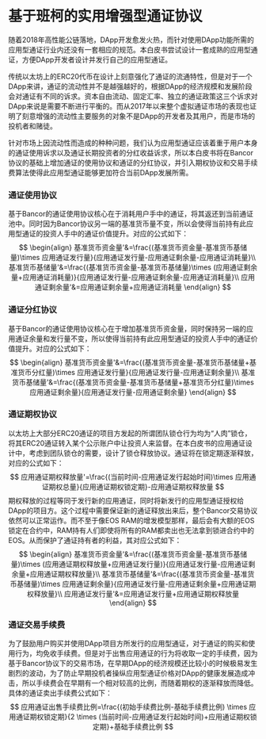 # 基于班柯的实用增强型通证协议

随着2018年高性能公链落地，DApp开发愈发火热，而针对使用DApp功能所需的应用型通证行业内还没有一套相应的规范。本白皮书尝试设计一套成熟的应用型通证，方便DApp开发者设计并发行自己的应用型通证。

传统以太坊上的ERC20代币在设计上刻意强化了通证的流通特性，但是对于一个DApp来讲，通证的流动性并不是越强越好的，根据DApp的经济规模和发展阶段会对通证有不同的诉求。资本自由流动、固定汇率、独立的通证政策这三个诉求对DApp来说是需要不断进行平衡的。而从2017年以来整个虚拟通证市场的表现也证明了刻意增强的流动性主要服务的对象不是DApp的开发者及其用户，而是市场的投机者和赌徒。

针对市场上因流动性而造成的种种问题，我们认为应用型通证应该着重于用户本身的通证使用诉求以及通证长期投资者的分红收益诉求，所以本白皮书将在Bancor协议的基础上增加通证的使用协议和通证的分红协议，并引入期权协议和交易手续费算法使得此应用型通证能够更加符合当前DApp发展所需。

### 通证使用协议

基于Bancor的通证使用协议核心在于消耗用户手中的通证，将其返还到当前通证池中。同时因为Bancor协议另一端的基准货币量不变，所以会使得当前持有此应用型通证的投资人手中的通证价值提升。对应的公式如下：
$$
\begin{align}
基准货币资金量'&=\frac{(基准货币资金量-基准货币基储量)\times 应用通证发行量}{应用通证发行量-应用通证剩余量-应用通证消耗量}\\
基准货币基储量'&=\frac{(基准货币资金量-基准货币基储量)\times (应用通证剩余量+应用通证消耗量)}{应用通证发行量-应用通证剩余量-应用通证消耗量}\\
应用通证剩余量'&=应用通证剩余量+应用通证消耗量
\end{align}
$$

### 通证分红协议

基于Bancor的通证使用协议核心在于增加基准货币资金量，同时保持另一端的应用通证余量和发行量不变，所以使得当前持有此应用型通证的投资人手中的通证价值提升。对应的公式如下：
$$
\begin{align}
基准货币资金量'&=\frac{(基准货币资金量-基准货币基储量+基准货币分红量)\times 应用通证发行量}{应用通证发行量-应用通证剩余量}\\
基准货币基储量'&=\frac{(基准货币资金量-基准货币基储量+基准货币分红量)\times 应用通证剩余量}{应用通证发行量-应用通证剩余量}
\end{align}
$$

### 通证期权协议

以太坊上大部分ERC20通证的项目方发起的所谓团队锁仓行为均为“人肉”锁仓，将其ERC20通证转入某个公示账户中让投资人来监督。在本白皮书的应用通证设计中，考虑到团队锁仓的需要，设计了锁仓释放协议。通证将在锁定期逐渐释放，对应的公式如下：
$$
应用通证期权释放量'=\frac{(当前时间-应用通证发行起始时间)\times 应用通证期权总量}{应用通证期权锁定期}-应用通证期权释放量
$$
期权释放的过程等同于发行新的应用通证，同时将新发行的应用型通证授权给DApp的项目方。这个过程中需要保证新的通证释放出来后，整个Bancor交易协议依然可以正常运作。而不至于像EOS RAM的增发模型那样，最后会有大额的EOS锁定在合约中，RAM持有人们即使将所有的RAM都卖出也无法拿到锁进合约中的EOS。从而保护了通证持有者的利益，其对应公式如下：
$$
\begin{align}
基准货币资金量'&=\frac{(基准货币资金量-基准货币基储量)\times (应用通证期权释放量+应用通证发行量)}{应用通证发行量-应用通证剩余量+应用通证期权释放量}\\
基准货币基储量'&=\frac{(基准货币资金量-基准货币基储量)\times 应用通证剩余量}{应用通证发行量-应用通证剩余量+应用通证期权释放量}\\
应用通证发行量'&=应用通证发行量+应用通证期权释放量
\end{align}
$$

### 通证交易手续费

为了鼓励用户购买并使用DApp项目方所发行的应用型通证，对于通证的购买和使用行为，均免收手续费。但是对于出售应用通证的行为将收取一定的手续费，因为基于Bancor协议下的交易市场，在早期DApp的经济规模还比较小的时候极易发生剧烈的波动，为了防止早期投机者操纵应用型通证价格对DApp的健康发展造成冲击，所以手续费会在早期有一个相对较高的比例，而随着期权的逐渐释放而降低。具体的通证卖出手续费公式如下：
$$
应用通证出售手续费比例=\frac{(初始手续费比例-基础手续费比例) \times 应用通证期权锁定期}{2 \times (当前时间-应用通证发行起始时间)+应用通证期权锁定期}+基础手续费比例
$$
